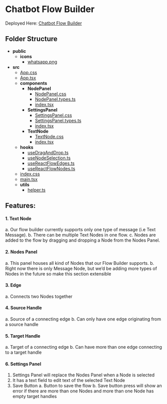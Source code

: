 # Chatbot Flow Builder

Deployed Here: [Chatbot Flow Builder](https://chatbot-flow-builder-4-git-bc3451-chiranjeevthapliyals-projects.vercel.app/)

## Folder Structure
   - __public__
     - __icons__
       - [whatsapp.png](public/icons/whatsapp.png)
   - __src__
     - [App.css](src/App.css)
     - [App.tsx](src/App.tsx)
     - __components__
       - __NodePanel__
         - [NodePanel.css](src/components/NodePanel/NodePanel.css)
         - [NodePanel.types.ts](src/components/NodePanel/NodePanel.types.ts)
         - [index.tsx](src/components/NodePanel/index.tsx)
       - __SettingsPanel__
         - [SettingsPanel.css](src/components/SettingsPanel/SettingsPanel.css)
         - [SettingsPanel.types.ts](src/components/SettingsPanel/SettingsPanel.types.ts)
         - [index.tsx](src/components/SettingsPanel/index.tsx)
       - __TextNode__
         - [TextNode.css](src/components/TextNode/TextNode.css)
         - [index.tsx](src/components/TextNode/index.tsx)
     - __hooks__
       - [useDragAndDrop.ts](src/hooks/useDragAndDrop.ts)
       - [useNodeSelection.ts](src/hooks/useNodeSelection.ts)
       - [useReactFlowEdges.ts](src/hooks/useReactFlowEdges.ts)
       - [useReactFlowNodes.ts](src/hooks/useReactFlowNodes.ts)
     - [index.css](src/index.css)
     - [main.tsx](src/main.tsx)
     - __utils__
       - [helper.ts](src/utils/helper.ts)



## Features:
#### 1. Text Node
a. Our flow builder currently supports only one type of message (i.e Text
Message).
b. There can be multiple Text Nodes in one flow.
c. Nodes are added to the flow by dragging and dropping a Node from the
Nodes Panel.
#### 2. Nodes Panel
a. This panel houses all kind of Nodes that our Flow Builder supports.
b. Right now there is only Message Node, but we’d be adding more types
of Nodes in the future so make this section extensible
#### 3. Edge
a. Connects two Nodes together
#### 4. Source Handle
a. Source of a connecting edge
b. Can only have one edge originating from a source handle
#### 5. Target Handle
a. Target of a connecting edge
b. Can have more than one edge connecting to a target handle
#### 6. Settings Panel
1. Settings Panel will replace the Nodes Panel when a Node is selected
2. It has a text field to edit text of the selected Text Node
3. Save Button
a. Button to save the flow
b. Save button press will show an error if there are more than one Nodes
and more than one Node has empty target handles